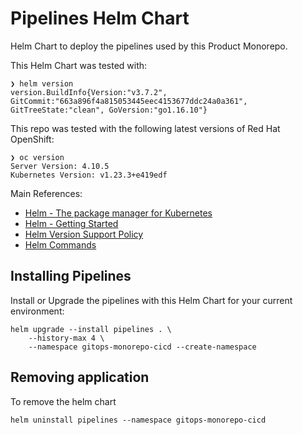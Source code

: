 # Pipelines Helm Chart

Helm Chart to deploy the pipelines used by this Product Monorepo.

This Helm Chart was tested with:

```shell
❯ helm version
version.BuildInfo{Version:"v3.7.2", GitCommit:"663a896f4a815053445eec4153677ddc24a0a361", GitTreeState:"clean", GoVersion:"go1.16.10"}
```

This repo was tested with the following latest versions of Red Hat OpenShift:

```shell
❯ oc version
Server Version: 4.10.5
Kubernetes Version: v1.23.3+e419edf
```

Main References:

* [Helm - The package manager for Kubernetes](https://helm.sh/)
* [Helm - Getting Started](https://helm.sh/docs/chart_template_guide/getting_started/)
* [Helm Version Support Policy](https://helm.sh/docs/topics/version_skew/)
* [Helm Commands](https://helm.sh/docs/helm/)

## Installing Pipelines

Install or Upgrade the pipelines with this Helm Chart for your current environment:

```shell
helm upgrade --install pipelines . \
    --history-max 4 \
    --namespace gitops-monorepo-cicd --create-namespace
```

## Removing application

To remove the helm chart

```shell
helm uninstall pipelines --namespace gitops-monorepo-cicd
```
